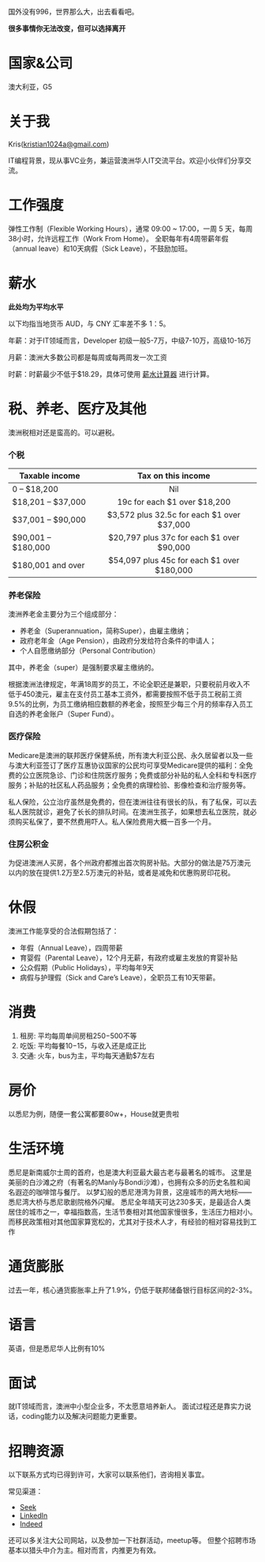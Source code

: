 国外没有996，世界那么大，出去看看吧。

**很多事情你无法改变，但可以选择离开**

# 国家&公司

澳大利亚，G5

# 关于我

Kris(kristian1024a@gmail.com)

IT编程背景，现从事VC业务，兼运营澳洲华人IT交流平台。欢迎小伙伴们分享交流。

# 工作强度

弹性工作制（Flexible Working Hours），通常 09:00 ~ 17:00，一周 5 天，每周38小时，允许远程工作（Work From Home）。
全职每年有4周带薪年假（annual leave）和10天病假（Sick Leave），不鼓励加班。

# 薪水

**此处均为平均水平**

以下均指当地货币 AUD，与 CNY 汇率差不多 1：5。

年薪：对于IT领域而言，Developer 初级一般5-7万，中级7-10万，高级10-16万

月薪：澳洲大多数公司都是每周或每两周发一次工资

时薪：时薪最少不低于$18.29，具体可使用 [薪水计算器](http://www.fairwork.gov.au/PACK) 进行计算。

# 税、养老、医疗及其他
  
澳洲税相对还是蛮高的。可以避税。

### 个税

| Taxable income        | Tax on this income                         | 
| --------------------- |:------------------------------------------:| 
| 0 – $18,200           | Nil                                        |
| $18,201 – $37,000     | 19c for each $1 over $18,200               |
| $37,001 – $90,000     | $3,572 plus 32.5c for each $1 over $37,000 |
| $90,001 – $180,000    | $20,797 plus 37c for each $1 over $90,000  |
| $180,001 and over     | $54,097 plus 45c for each $1 over $180,000 |

### 养老保险

澳洲养老金主要分为三个组成部分：

- 养老金（Superannuation，简称Super），由雇主缴纳；
- 政府老年金（Age Pension），由政府分发给符合条件的申请人；
- 个人自愿缴纳部分（Personal Contribution）

其中，养老金（super）是强制要求雇主缴纳的。

根据澳洲法律规定，年满18周岁的员工，不论全职还是兼职，只要税前月收入不低于450澳元，雇主在支付员工基本工资外，都需要按照不低于员工税前工资9.5%的比例，为员工缴纳相应数额的养老金，按照至少每三个月的频率存入员工自选的养老金账户（Super Fund）。

### 医疗保险

Medicare是澳洲的联邦医疗保健系统，所有澳大利亚公民、永久居留者以及一些与澳大利亚签订了医疗互惠协议国家的公民均可享受Medicare提供的福利：全免费的公立医院急诊、门诊和住院医疗服务；免费或部分补贴的私人全科和专科医疗服务；补贴的社区私人药品服务；全免费的病理检验、影像检查和治疗服务等。

私人保险，公立治疗虽然是免费的，但在澳洲往往有很长的队，有了私保，可以去私人医院就诊，避免了长长的排队时间。在澳洲生孩子，如果想去私立医院，就必须购买私保了，要不然费用吓人。私人保险费用大概一百多一个月。

### 住房公积金

为促进澳洲人买房，各个州政府都推出首次购房补贴。大部分的做法是75万澳元以内的放在提供1.2万至2.5万澳元的补贴，或者是减免和优惠购房印花税。

# 休假

澳洲工作能享受的合法假期包括了：
- 年假（Annual Leave），四周带薪
- 育婴假（Parental Leave），12个月无薪，有政府或雇主发放的育婴补贴
- 公众假期（Public Holidays），平均每年9天
- 病假与护理假（Sick and Care’s Leave），全职员工有10天带薪。
  
# 消费

1. 租房: 平均每周单间房租$250-$500不等
2. 吃饭: 平均每餐$10-$15，与收入还是成正比
3. 交通: 火车，bus为主，平均每天通勤$7左右

# 房价

以悉尼为例，随便一套公寓都要80w+，House就更贵啦

# 生活环境

悉尼是新南威尔士周的首府，也是澳大利亚最大最古老与最著名的城市。
这里是美丽的白沙滩之府（有著名的Manly与Bondi沙滩），也拥有众多的历史名胜和闻名遐迩的咖啡馆与餐厅。
以梦幻般的悉尼港湾为背景，这座城市的两大地标——悉尼湾大桥与悉尼歌剧院格外闪耀。
悉尼全年晴天可达230多天，是最适合人类居住的城市之一，幸福指数高，生活节奏相对其他国家慢很多，生活压力相对小。
而移民政策相对其他国家算宽松的，尤其对于技术人才，有经验的相对容易找到工作

# 通货膨胀

过去一年，核心通货膨胀率上升了1.9%，仍低于联邦储备银行目标区间的2-3%。

# 语言

英语，但是悉尼华人比例有10%

# 面试

就IT领域而言，澳洲中小型企业多，不太愿意培养新人。
面试过程还是靠实力说话，coding能力以及解决问题能力更重要。

# 招聘资源

以下联系方式均已得到许可，大家可以联系他们，咨询相关事宜。

常见渠道：
- [Seek](https://www.seek.com.au)
- [LinkedIn](https://www.linkedin.com/jobs/) 
- [Indeed](https://au.indeed.com/)

还可以多关注大公司网站，以及参加一下社群活动，meetup等。
但整个招聘市场基本以猎头中介为主。相对而言，内推更为有效。
